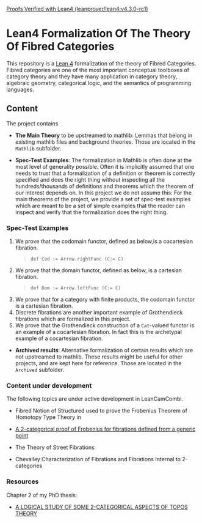 [Proofs Verified with Lean4 (leanprover/lean4:v4.3.0-rc1)](https://github.com/sinhp/LeanHomotopyFrobenius/blob/master/lean-toolchain)

# Lean4 Formalization Of The Theory Of Fibred Categories

This repository is a [Lean 4](https://github.com/leanprover/lean4) formalization of the theory of Fibred Categories. Fibred categories are one of the most important conceptual toolboxes of category theory and they have many application in category theory, algebraic geometry, categorical logic, and the semantics of programming languages. 

## Content

The project contains

* **The Main Theory** to be upstreamed to mathlib: Lemmas that belong in existing mathlib files and background theories. Those are located in the `Mathlib` subfolder.

* **Spec-Test Examples**: The formalization in Mathlib is often done at the most level of generality possible. Often it is implicitly assumed that one needs to trust that a formalization of a definition or theorem is correctly specified and does the right thing without inspecting all the hundreds/thousands of definitions and theorems which the theorem of our interest depends on. In this project we do not assume this: For the main theorems of the project, we provide a set of spec-test examples which are meant to be a set of simple examples that the reader can inspect and verify that the formalization does the right thing.

### Spec-Test Examples

1. We prove that the codomain functor, defined as below,is a cocartesian fibration. 
    > `def Cod := Arrow.rightFunc (C:= C)`
2. We prove that the domain functor, defined as below, is a cartesian fibration.
    > `def Dom := Arrow.leftFunc (C:= C)`
3. We prove that for a category with finite products, the codomain functor is a cartesian fibration.   
4. Discrete fibrations are another important example of Grothendieck fibrations which are formalized in this project. 
5. We prove that the Grothendieck construction of a `Cat`-valued functor is an example of a cocartesian fibration. In fact this is the archetypal example of a cocartesian fibration.
* **Archived results**: Alternative formalization of certain results which are not upstreamed to mathlib. These results might be useful for other projects, and are kept here for reference. Those are located in the `Archived` subfolder.


### Content under development

The following topics are under active development in LeanCamCombi.

* Fibred Notion of Structured used to prove the Frobenius Theorem of Homotopy Type Theory in 

- [A 2-categorical proof of Frobenius for fibrations defined from a generic point](https://arxiv.org/abs/2210.00078)

* The Theory of Street Fibrations 

* Chevalley Characterization of Fibrations and Fibrations Internal to 2-categories

### Resources 
Chapter 2 of my PhD thesis: 
- [A LOGICAL STUDY OF SOME 2-CATEGORICAL ASPECTS OF TOPOS THEORY](https://etheses.bham.ac.uk//id/eprint/9752/7/Hazratpour2019PhD.pdf)



